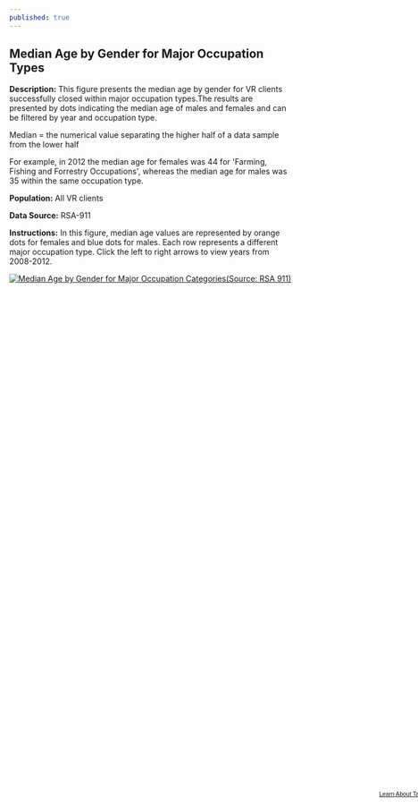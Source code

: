 ```yaml
---
published: true
---
```


## Median Age by Gender for Major Occupation Types

**Description:** This figure presents the median age by gender for VR clients successfully closed within major occupation types.The results are presented by dots indicating the median age of males and females and can be filtered by year and occupation type.

Median = the numerical value separating the higher half of a data sample from the lower half

For example, in 2012 the median age for females was 44 for 'Farming, Fishing and Forrestry Occupations', whereas the median age for males was 35 within the same occupation type. 

**Population:** All VR clients 

**Data Source:** RSA-911

**Instructions:** In this figure, median age values are represented by orange dots for females and blue dots for males. Each row represents a different major occupation type.  Click the left to right arrows to view years from 2008-2012.

<script type='text/javascript' src='https://public.tableausoftware.com/javascripts/api/viz_v1.js'></script><div class='tableauPlaceholder' style='width: 768px; height: 924px;'><noscript><a href='#'><img alt='Median Age by Gender for Major Occupation Categories(Source: RSA 911) ' src='https:&#47;&#47;publicrevizit.tableausoftware.com&#47;static&#47;images&#47;XK&#47;XKPTFKQMC&#47;1_rss.png' style='border: none' /></a></noscript><object class='tableauViz' width='768' height='924' style='display:none;'><param name='host_url' value='https%3A%2F%2Fpublic.tableausoftware.com%2F' /> <param name='path' value='shared&#47;XKPTFKQMC' /> <param name='toolbar' value='yes' /><param name='static_image' value='https:&#47;&#47;publicrevizit.tableausoftware.com&#47;static&#47;images&#47;XK&#47;XKPTFKQMC&#47;1.png' /> <param name='animate_transition' value='yes' /><param name='display_static_image' value='yes' /><param name='display_spinner' value='yes' /><param name='display_overlay' value='yes' /><param name='display_count' value='yes' /><param name='showVizHome' value='no' /><param name='showTabs' value='y' /></object></div><div style='width:768px;height:22px;padding:0px 10px 0px 0px;color:black;font:normal 8pt verdana,helvetica,arial,sans-serif;'><div style='float:right; padding-right:8px;'><a href='http://www.tableausoftware.com/public/about-tableau-products?ref=https://public.tableausoftware.com/shared/XKPTFKQMC' target='_blank'>Learn About Tableau</a></div></div>